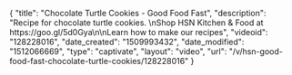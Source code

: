 {
    "title": "Chocolate Turtle Cookies - Good Food Fast",
    "description": "Recipe for chocolate turtle cookies. \nShop HSN Kitchen & Food at https:\/\/goo.gl\/5d0Gya\n\nLearn how to make our recipes",
    "videoid": "128228016",
    "date_created": "1509993432",
    "date_modified": "1512066669",
    "type": "captivate",
    "layout": "video",
    "url": "\/v\/hsn-good-food-fast-chocolate-turtle-cookies\/128228016"
}